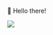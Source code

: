 👋 Hello there!

![](http://github-profile-summary-cards.vercel.app/api/cards/profile-details?username=naborisk&theme=nord_dark) 

<!---
naborisk/naborisk is a ✨ special ✨ repository because its `README.md` (this file) appears on your GitHub profile.
You can click the Preview link to take a look at your changes.
--->
